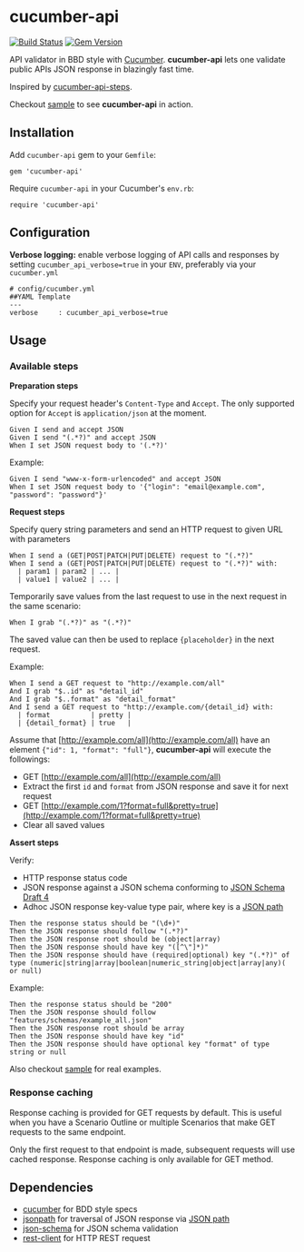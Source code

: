# cucumber-api
[![Build Status](https://travis-ci.org/hidroh/cucumber-api.svg?branch=master)](https://travis-ci.org/hidroh/cucumber-api) [![Gem Version](https://badge.fury.io/rb/cucumber-api.svg)](http://badge.fury.io/rb/cucumber-api)

API validator in BBD style with [Cucumber](https://cukes.info/). **cucumber-api** lets one validate public APIs JSON response in blazingly fast time.

Inspired by [cucumber-api-steps](https://github.com/jayzes/cucumber-api-steps).

Checkout [sample](/features/sample.feature) to see **cucumber-api** in action.

## Installation

Add `cucumber-api` gem to your `Gemfile`:

    gem 'cucumber-api'

Require `cucumber-api` in your Cucumber's `env.rb`:

    require 'cucumber-api'

## Configuration

**Verbose logging:** enable verbose logging of API calls and responses by setting `cucumber_api_verbose=true` in your `ENV`, preferably via your `cucumber.yml`

    # config/cucumber.yml
    ##YAML Template
    ---
    verbose     : cucumber_api_verbose=true

## Usage

### Available steps

**Preparation steps**

Specify your request header's `Content-Type` and `Accept`. The only supported option for `Accept` is `application/json` at the moment.

    Given I send and accept JSON
    Given I send "(.*?)" and accept JSON
    When I set JSON request body to '(.*?)'

Example:

    Given I send "www-x-form-urlencoded" and accept JSON
    When I set JSON request body to '{"login": "email@example.com", "password": "password"}'

**Request steps**

Specify query string parameters and send an HTTP request to given URL with parameters

    When I send a (GET|POST|PATCH|PUT|DELETE) request to "(.*?)"
    When I send a (GET|POST|PATCH|PUT|DELETE) request to "(.*?)" with:
      | param1 | param2 | ... |
      | value1 | value2 | ... |

Temporarily save values from the last request to use in the next request in the same scenario:

    When I grab "(.*?)" as "(.*?)"

The saved value can then be used to replace `{placeholder}` in the next request.

Example:

    When I send a GET request to "http://example.com/all"
    And I grab "$..id" as "detail_id"
    And I grab "$..format" as "detail_format"
    And I send a GET request to "http://example.com/{detail_id} with:
      | format          | pretty |
      | {detail_format} | true   |

Assume that [http://example.com/all](http://example.com/all) have an element `{"id": 1, "format": "full"}`, **cucumber-api** will execute the followings:

* GET [http://example.com/all](http://example.com/all)
* Extract the first `id` and `format` from JSON response and save it for next request
* GET [http://example.com/1?format=full&pretty=true](http://example.com/1?format=full&pretty=true)
* Clear all saved values

**Assert steps**

Verify:
* HTTP response status code
* JSON response against a JSON schema conforming to [JSON Schema Draft 4](http://tools.ietf.org/html/draft-zyp-json-schema-04)
* Adhoc JSON response key-value type pair, where key is a [JSON path](http://goessner.net/articles/JsonPath/)

```
Then the response status should be "(\d+)"
Then the JSON response should follow "(.*?)"
Then the JSON response root should be (object|array)
Then the JSON response should have key "([^\"]*)"
Then the JSON response should have (required|optional) key "(.*?)" of type (numeric|string|array|boolean|numeric_string|object|array|any)( or null)
```

Example:

    Then the response status should be "200"
    Then the JSON response should follow "features/schemas/example_all.json"
    Then the JSON response root should be array
    Then the JSON response should have key "id"
    Then the JSON response should have optional key "format" of type string or null

Also checkout [sample](/features/sample.feature) for real examples.

### Response caching

Response caching is provided for GET requests by default. This is useful when you have a Scenario Outline or multiple Scenarios that make GET requests to the same endpoint.

Only the first request to that endpoint is made, subsequent requests will use cached response. Response caching is only available for GET method.

## Dependencies
* [cucumber](https://github.com/cucumber/cucumber) for BDD style specs
* [jsonpath](https://github.com/joshbuddy/jsonpath) for traversal of JSON response via [JSON path](http://goessner.net/articles/JsonPath/)
* [json-schema](https://github.com/ruby-json-schema/json-schema) for JSON schema validation
* [rest-client](https://github.com/rest-client/rest-client) for HTTP REST request
